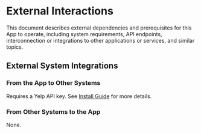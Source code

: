 # External Interactions

This document describes external dependencies and prerequisites for this App to operate, including system requirements, API endpoints, interconnection or integrations to other applications or services, and similar topics.

## External System Integrations

### From the App to Other Systems

Requires a Yelp API key. See [Install Guide](../admin/install.md) for more details.

### From Other Systems to the App

None.

